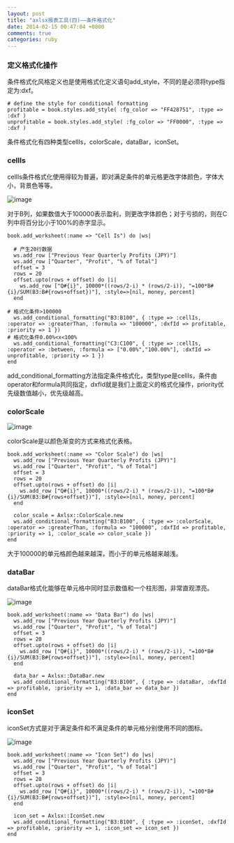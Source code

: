 ```yaml
---
layout: post
title: "axlsx报表工具(四)——条件格式化"
date: 2014-02-15 00:47:04 +0800
comments: true
categories: ruby
---
```


### 定义格式化操作

条件格式化风格定义也是使用格式化定义语句add_style，不同的是必须将type指定为:dxf。

	# define the style for conditional formatting
	profitable = book.styles.add_style( :fg_color => "FF428751", :type => :dxf )
	unprofitable = book.styles.add_style( :fg_color => "FF0000", :type => :dxf )

条件格式化有四种类型cellIs，colorScale，dataBar，iconSet。

### cellIs

cellIs条件格式化使用得较为普遍，即对满足条件的单元格更改字体颜色，字体大小，背景色等等。

![image](http://e.hiphotos.bdimg.com/album/s%3D550%3Bq%3D90%3Bc%3Dxiangce%2C100%2C100/sign=0cc20173b8a1cd1101b672258929b9c1/d000baa1cd11728bb30e6961cafcc3cec3fd2c56.jpg?referer=3c8b0130af4bd1135dda82028c4c&x=.jpg)

对于B列，如果数值大于100000表示盈利，则更改字体颜色；对于亏损的，则在C列中将百分比小于100%的赤字显示。

	book.add_worksheet(:name => "Cell Is") do |ws|
	
	  # 产生20行数据
	  ws.add_row ["Previous Year Quarterly Profits (JPY)"]
	  ws.add_row ["Quarter", "Profit", "% of Total"]
	  offset = 3
	  rows = 20
	  offset.upto(rows + offset) do |i|
	    ws.add_row ["Q#{i}", 10000*((rows/2-i) * (rows/2-i)), "=100*B#{i}/SUM(B3:B#{rows+offset})"], :style=>[nil, money, percent]
	  end

	# 格式化条件>100000
	  ws.add_conditional_formatting("B3:B100", { :type => :cellIs, :operator => :greaterThan, :formula => "100000", :dxfId => profitable, :priority => 1 })
	# 格式化条件0.00%<x<100%
	  ws.add_conditional_formatting("C3:C100", { :type => :cellIs, :operator => :between, :formula => ["0.00%","100.00%"], :dxfId => unprofitable, :priority => 1 })
	end

add_conditional_formatting方法指定条件格式化，类型type是cellIs，条件由operator和formula共同指定，dxfId就是我们上面定义的格式化操作，priority优先级数值越小，优先级越高。

### colorScale

![image](http://h.hiphotos.bdimg.com/album/s%3D550%3Bq%3D90%3Bc%3Dxiangce%2C100%2C100/sign=3d1d3870938fa0ec7bc7640816ac28d3/f603918fa0ec08fa0ef0e9e45bee3d6d54fbda85.jpg?referer=6b56cc4859b5c9ea3be437d3269b&x=.jpg)

colorScale是以颜色渐变的方式来格式化表格。

	book.add_worksheet(:name => "Color Scale") do |ws|
	  ws.add_row ["Previous Year Quarterly Profits (JPY)"]
	  ws.add_row ["Quarter", "Profit", "% of Total"]
	  offset = 3
	  rows = 20
	  offset.upto(rows + offset) do |i|
	    ws.add_row ["Q#{i}", 10000*((rows/2-i) * (rows/2-i)), "=100*B#{i}/SUM(B3:B#{rows+offset})"], :style=>[nil, money, percent]
	  end
	
	  color_scale = Axlsx::ColorScale.new
	  ws.add_conditional_formatting("B3:B100", { :type => :colorScale, :operator => :greaterThan, :formula => "100000", :dxfId => profitable, :priority => 1, :color_scale => color_scale })
	end

大于100000的单元格颜色越来越深，而小于的单元格越来越浅。

### dataBar

dataBar格式化能够在单元格中同时显示数值和一个柱形图，非常直观漂亮。

![image](http://f.hiphotos.bdimg.com/album/s%3D550%3Bq%3D90%3Bc%3Dxiangce%2C100%2C100/sign=435a969d3f6d55fbc1c676235d193e77/58ee3d6d55fbb2fb26dba2514d4a20a44723dc85.jpg?referer=b0f4797338f33a87c77a342a1c9b&x=.jpg)

	book.add_worksheet(:name => "Data Bar") do |ws|
	  ws.add_row ["Previous Year Quarterly Profits (JPY)"]
	  ws.add_row ["Quarter", "Profit", "% of Total"]
	  offset = 3
	  rows = 20
	  offset.upto(rows + offset) do |i|
	    ws.add_row ["Q#{i}", 10000*((rows/2-i) * (rows/2-i)), "=100*B#{i}/SUM(B3:B#{rows+offset})"], :style=>[nil, money, percent]
	  end
	
	  data_bar = Axlsx::DataBar.new
	  ws.add_conditional_formatting("B3:B100", { :type => :dataBar, :dxfId => profitable, :priority => 1, :data_bar => data_bar })
	end

### iconSet

iconSet方式是对于满足条件和不满足条件的单元格分别使用不同的图标。

![image](http://d.hiphotos.bdimg.com/album/s%3D550%3Bq%3D90%3Bc%3Dxiangce%2C100%2C100/sign=c718e589e4cd7b89ed6c3a863f1f339a/34fae6cd7b899e511cacdf5740a7d933c8950d56.jpg?referer=a0046022fa1986181850dab46b4d&x=.jpg)

	book.add_worksheet(:name => "Icon Set") do |ws|
	  ws.add_row ["Previous Year Quarterly Profits (JPY)"]
	  ws.add_row ["Quarter", "Profit", "% of Total"]
	  offset = 3
	  rows = 20
	  offset.upto(rows + offset) do |i|
	    ws.add_row ["Q#{i}", 10000*((rows/2-i) * (rows/2-i)), "=100*B#{i}/SUM(B3:B#{rows+offset})"], :style=>[nil, money, percent]
	  end
	
	  icon_set = Axlsx::IconSet.new
	  ws.add_conditional_formatting("B3:B100", { :type => :iconSet, :dxfId => profitable, :priority => 1, :icon_set => icon_set })
	end

